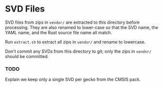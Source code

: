 # SVD Files

SVD files from zips in `vendor/` are extracted to this directory before 
processing. They are also renamed to lower-case so that the SVD name, the YAML 
name, and the Rust source file name all match.

Run `extract.sh` to extract all zips in `vendor/` and rename to lowercase.

Don't commit any SVDs from this directory to git; only the zips in `vendor/` 
should be committed.

### TODO
Explain we keep only a single SVD per gecko from the CMSIS pack.
